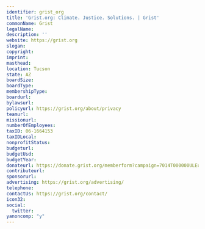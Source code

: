 ```yaml
---
identifier: grist_org
title: 'Grist.org: Climate. Justice. Solutions. | Grist'
commonName: Grist
legalName:
description: ''
website: https://grist.org
slogan:
copyright:
imprint:
masthead:
location: Tucson
state: AZ
boardSize:
boardType:
membershipType:
boardurl:
bylawsurl:
policyurl: https://grist.org/about/privacy
teamurl:
missionurl:
numberOfEmployees:
taxID: 06-1664153
taxIDLocal:
nonprofitStatus:
budgeturl:
budgetUsd:
budgetYear:
donateurl: https://donate.grist.org/memberform?campaign=7014T000000ULEu&utm_campaign=fy24-membership&utm_source=wordpress-unit&utm_medium=site&utm_content=navbar
contributeurl:
sponsorurl:
advertising: https://grist.org/advertising/
telephone:
contactUs: https://grist.org/contact/
icon32:
social:
  twitter:
yanoncomp: "y"
---
```

